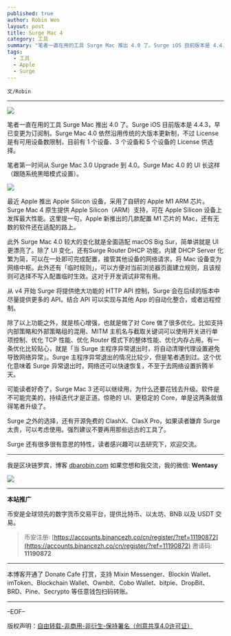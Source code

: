 ```yaml
---
published: true
author: Robin Wen
layout: post
title: Surge Mac 4
category: 工具
summary: "笔者一直在用的工具 Surge Mac 推出 4.0 了。Surge iOS 目前版本是 4.4.3，早已变更为订阅制。Surge Mac 4.0 依然沿用传统的大版本更新制，不过 License 是有可用设备数限制，目前有 1 个设备、3 个设备和 5 个设备的 License 供选择。可能读者好奇了，Surge Mac 3 还可以继续用，为什么还要花钱去升级。软件是不可能完美的，持续迭代才是正道。惊艳的 UI、更稳定的 Core，单是这两条就值得笔者升级了。Surge 之外的选择，还有开源免费的 ClashX、ClasX Pro，如果读者嫌弃 Surge 太贵，可以考虑使用。强烈建议不要再用那些远古的工具了。Surge 还有很多很有意思的特性，读者感兴趣可以去研究下，欢迎交流。"
tags:
  - 工具
  - Apple
  - Surge
---
```


`文/Robin`

***

![](https://cdn.dbarobin.com/4dqr054.png)

笔者一直在用的工具 Surge Mac 推出 4.0 了。Surge iOS 目前版本是 4.4.3，早已变更为订阅制。Surge Mac 4.0 依然沿用传统的大版本更新制，不过 License 是有可用设备数限制，目前有 1 个设备、3 个设备和 5 个设备的 License 供选择。

笔者第一时间从 Surge Mac 3.0 Upgrade 到 4.0。Surge Mac 4.0 的 UI 长这样（跟随系统黑暗模式设置）。

![](https://cdn.dbarobin.com/ozox8rr.png)

最近 Apple 推出 Apple Silicon 设备，采用了自研的 Apple M1 ARM 芯片。Surge Mac 4 原生提供 Apple Silicon（ARM）支持，可在 Apple Silicon 设备上发挥最大性能。这里提一句，Apple 新推出的几款配置 M1 芯片的 Mac，还有无数的软件还在适配的路上。

此外 Surge Mac 4.0 较大的变化就是全面适配 macOS Big Sur，简单讲就是 UI 更漂亮了。除了 UI 变化，还有Surge Router DHCP 功能，内建 DHCP Server 化繁为简，可以在一处即可完成配置，接管其他设备的网络请求，将 Mac 设备变为网络中枢。此外还有「临时规则」，可以方便对当前浏览器页面建立规则，且该规则可选择不写入配置临时生效。这对于开发调试非常有用。

从 v4 开始 Surge 将提供绝大功能的 HTTP API 控制，Surge 会在后续的版本中尽量提供更多的 API。结合 API 可以实现与其他 App 的自动化整合，或者远程控制。

除了以上功能之外，就是核心增强，也就是做了对 Core 做了很多优化。比如支持内部策略和外部策略组的混用、MITM 主机名与截取关键词可以使用开关进行单项控制、优化 TCP 性能、优化 Router 模式下的整体性能、优化内存占用。有一条优化比较贴心，就是「当 Surge 主程序异常退出时，将自动清理代理设置避免导致网络异常」。Surge 主程序异常退出的情况比较少，但是笔者遇到过。这个优化意味着 Surge 异常退出时，网络还可以快速恢复，不至于去网络设置折腾半天。

可能读者好奇了，Surge Mac 3 还可以继续用，为什么还要花钱去升级。软件是不可能完美的，持续迭代才是正道。惊艳的 UI、更稳定的 Core，单是这两条就值得笔者升级了。

Surge 之外的选择，还有开源免费的 ClashX、ClasX Pro，如果读者嫌弃 Surge 太贵，可以考虑使用。强烈建议不要再用那些远古的工具了。

Surge 还有很多很有意思的特性，读者感兴趣可以去研究下，欢迎交流。

***

我是区块链罗宾，博客 [dbarobin.com](https://dbarobin.com/)
如果您想和我交流，我的微信: **Wentasy**

![](https://cdn.dbarobin.com/v4yywe2.png)

***

**本站推广**

币安是全球领先的数字货币交易平台，提供比特币、以太坊、BNB 以及 USDT 交易。

> 币安注册: [https://accounts.binancezh.co/cn/register/?ref=11190872](https://accounts.binancezh.co/cn/register/?ref=11190872)
> 邀请码: **11190872**

***

本博客开通了 Donate Cafe 打赏，支持 Mixin Messenger、Blockin Wallet、imToken、Blockchain Wallet、Ownbit、Cobo Wallet、bitpie、DropBit、BRD、Pine、Secrypto 等任意钱包扫码转账。

<center>
    <div class="--donate-button"
         data-button-id="f8b9df0d-af9a-460d-8258-d3f435445075"
    ></div>
</center>

***

–EOF–

版权声明：[自由转载-非商用-非衍生-保持署名（创意共享4.0许可证）](http://creativecommons.org/licenses/by-nc-nd/4.0/deed.zh)